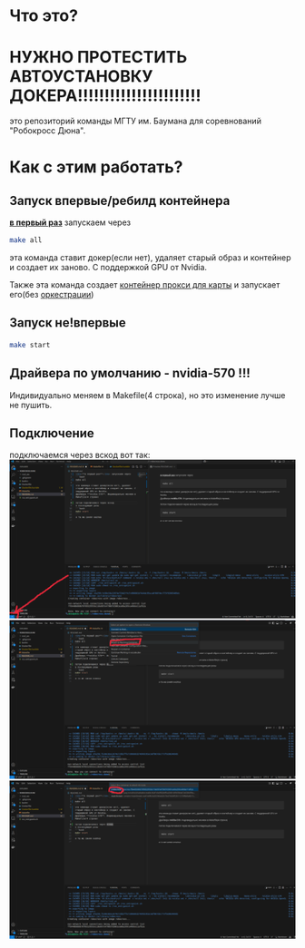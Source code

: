 <h1>Что это?</h1>

<h1>НУЖНО ПРОТЕСТИТЬ АВТОУСТАНОВКУ ДОКЕРА!!!!!!!!!!!!!!!!!!!!!!!</h1>

это репозиторий команды МГТУ им. Баумана для соревнований "Робокросс Дюна".
<h1> Как с этим работать?</h1>

<h2>Запуск впервые/ребилд контейнера</h2>

<ins>**в первый раз**</ins> запускаем через  
```bash
make all
```
эта команда ставит докер(если нет), удаляет старый образ и контейнер и создает их заново. С поддержкой GPU от Nvidia. 

Также эта команда создает [контейнер прокси для карты](https://github.com/danielsnider/MapViz-Tile-Map-Google-Maps-Satellite) и запускает его(без [оркестрации](## "Оркестрация контейнеров – это процесс автоматизации объединения контейнеров в сеть и управления ими, позволяющий развертывать приложения в нужном масштабе"))
<h2>Запуск не!впервые</h2>

```bash
make start
```
<h2>Драйвера по умолчанию - nvidia-570 !!!</h2>

Индивидуально меняем в Makefile(4 строка), но это изменение лучше не пушить.
<h2>Подключение</h2>  

подключаемся через вскод вот так:
![alt text](<image_2025-05-15_00-22-12.png>)
![alt text](<image_2025-05-15_00-22-12 (2).png>)![alt text](<image_2025-05-15_00-22-12 (3).png>)



